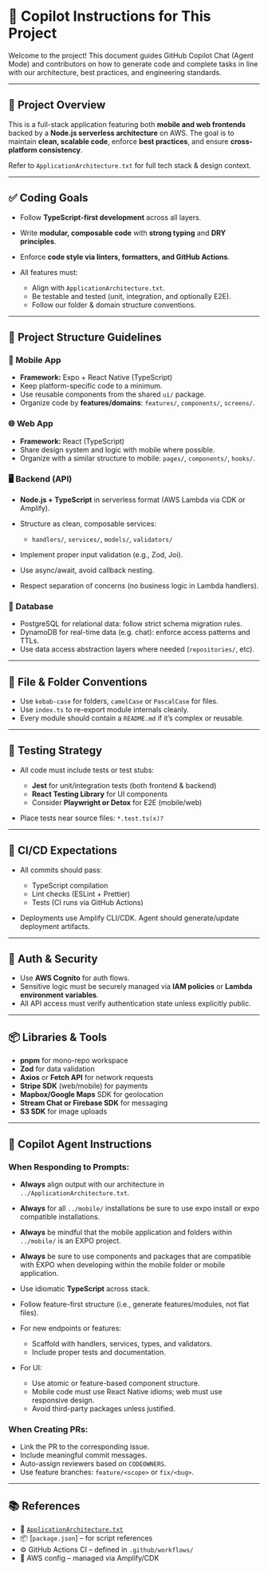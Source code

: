 # 📎 Copilot Instructions for This Project

Welcome to the project! This document guides GitHub Copilot Chat (Agent Mode) and contributors on how to generate code and complete tasks in line with our architecture, best practices, and engineering standards.

---

## 🧠 Project Overview

This is a full-stack application featuring both **mobile and web frontends** backed by a **Node.js serverless architecture** on AWS. The goal is to maintain **clean, scalable code**, enforce **best practices**, and ensure **cross-platform consistency**.

Refer to `ApplicationArchitecture.txt` for full tech stack & design context.

---

## ✅ Coding Goals

* Follow **TypeScript-first development** across all layers.
* Write **modular, composable code** with **strong typing** and **DRY principles**.
* Enforce **code style via linters, formatters, and GitHub Actions**.
* All features must:

  * Align with `ApplicationArchitecture.txt`.
  * Be testable and tested (unit, integration, and optionally E2E).
  * Follow our folder & domain structure conventions.

---

## 🧱 Project Structure Guidelines

### 📱 Mobile App

* **Framework:** Expo + React Native (TypeScript)
* Keep platform-specific code to a minimum.
* Use reusable components from the shared `ui/` package.
* Organize code by **features/domains**: `features/`, `components/`, `screens/`.

### 🌐 Web App

* **Framework:** React (TypeScript)
* Share design system and logic with mobile where possible.
* Organize with a similar structure to mobile: `pages/`, `components/`, `hooks/`.

### 🖥️ Backend (API)

* **Node.js + TypeScript** in serverless format (AWS Lambda via CDK or Amplify).
* Structure as clean, composable services:

  * `handlers/`, `services/`, `models/`, `validators/`
* Implement proper input validation (e.g., Zod, Joi).
* Use async/await, avoid callback nesting.
* Respect separation of concerns (no business logic in Lambda handlers).

### 📡 Database

* PostgreSQL for relational data: follow strict schema migration rules.
* DynamoDB for real-time data (e.g. chat): enforce access patterns and TTLs.
* Use data access abstraction layers where needed (`repositories/`, etc).

---

## 📁 File & Folder Conventions

* Use `kebab-case` for folders, `camelCase` or `PascalCase` for files.
* Use `index.ts` to re-export module internals cleanly.
* Every module should contain a `README.md` if it’s complex or reusable.

---

## 🧪 Testing Strategy

* All code must include tests or test stubs:

  * **Jest** for unit/integration tests (both frontend & backend)
  * **React Testing Library** for UI components
  * Consider **Playwright or Detox** for E2E (mobile/web)
* Place tests near source files: `*.test.ts(x)?`

---

## 🚀 CI/CD Expectations

* All commits should pass:

  * TypeScript compilation
  * Lint checks (ESLint + Prettier)
  * Tests (CI runs via GitHub Actions)
* Deployments use Amplify CLI/CDK. Agent should generate/update deployment artifacts.

---

## 🔐 Auth & Security

* Use **AWS Cognito** for auth flows.
* Sensitive logic must be securely managed via **IAM policies** or **Lambda environment variables**.
* All API access must verify authentication state unless explicitly public.

---

## 📦 Libraries & Tools

* **pnpm** for mono-repo workspace
* **Zod** for data validation
* **Axios** or **Fetch API** for network requests
* **Stripe SDK** (web/mobile) for payments
* **Mapbox/Google Maps** SDK for geolocation
* **Stream Chat or Firebase SDK** for messaging
* **S3 SDK** for image uploads

---

## 🤖 Copilot Agent Instructions

### When Responding to Prompts:

* **Always** align output with our architecture in `../ApplicationArchitecture.txt`.
* **Always** for all `../mobile/` installations be sure to use expo install or expo compatible installations.
* **Always** be mindful that the mobile application and folders within `../mobile/` is an EXPO project.
* **Always** be sure to use components and packages that are compatible with EXPO when developing within the mobile folder or mobile application.
* Use idiomatic **TypeScript** across stack.
* Follow feature-first structure (i.e., generate features/modules, not flat files).
* For new endpoints or features:

  * Scaffold with handlers, services, types, and validators.
  * Include proper tests and documentation.
* For UI:

  * Use atomic or feature-based component structure.
  * Mobile code must use React Native idioms; web must use responsive design.
  * Avoid third-party packages unless justified.

### When Creating PRs:

* Link the PR to the corresponding issue.
* Include meaningful commit messages.
* Auto-assign reviewers based on `CODEOWNERS`.
* Use feature branches: `feature/<scope>` or `fix/<bug>`.

---

## 📚 References

* 📄 [`ApplicationArchitecture.txt`](./ApplicationArchitecture.txt)
* 📦 \[`package.json`] – for script references
* ⚙️ GitHub Actions CI – defined in `.github/workflows/`
* 🔐 AWS config – managed via Amplify/CDK
